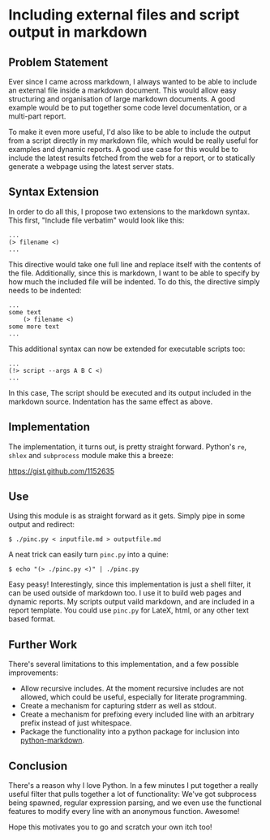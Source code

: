Including external files and script output in markdown
======================================================
Problem Statement
-----------------
Ever since I came across markdown, I always wanted to be able to include an external file inside a markdown document. This would allow easy structuring and organisation of large markdown documents. A good example would be to put together some code level documentation, or a multi-part report. 

To make it even more useful, I'd also like to be able to include the output from a script directly in my markdown file, which would be really useful for examples and dynamic reports. A good use case for this would be to include the latest results fetched from the web for a report, or to statically generate a webpage using the latest server stats.

Syntax Extension
----------------
In order to do all this, I propose two extensions to the markdown syntax. This first, "Include file verbatim" would look like this:

    ...
    (> filename <)
    ...

This directive would take one full line and replace itself with the contents of the file. Additionally, since this is markdown, I want to be able to specify by how much the included file will be indented. To do this, the directive simply needs to be indented:

    ...
    some text
        (> filename <)
    some more text
    ...
 
This additional syntax can now be extended for executable scripts too:

    ...
    (!> script --args A B C <)
    ...

In this case, The script should be executed and its output included in the markdown source. Indentation has the same effect as above.

Implementation
--------------
The implementation, it turns out, is pretty straight forward. Python's `re`, `shlex` and `subprocess` module make this a breeze:

https://gist.github.com/1152635

Use
---
Using this module is as straight forward as it gets. Simply pipe in some output and redirect:

    $ ./pinc.py < inputfile.md > outputfile.md

A neat trick can easily turn `pinc.py` into a quine:

    $ echo "(> ./pinc.py <)" | ./pinc.py

Easy peasy! Interestingly, since this implementation is just a shell filter, it can be used outside of markdown too. I use it to build web pages and dynamic reports. My scripts output vaild markdown, and are included in a report template. You could use `pinc.py` for LateX, html, or any other text based format. 

Further Work
------------
There's several limitations to this implementation, and a few possible improvements:

* Allow recursive includes. At the moment recursive includes are not allowed, which could be useful, especially for literate programming.
* Create a mechanism for capturing stderr as well as stdout.
* Create a mechanism for prefixing every included line with an arbitrary prefix instead of just whitespace.
* Package the functionality into a python package for inclusion into [python-markdown](http://www.freewisdom.org/projects/python-markdown/).

Conclusion
----------
There's a reason why I love Python. In a few minutes I put together a really useful filter that pulls together a lot of functionality: We've got subprocess being spawned, regular expression parsing, and we even use the functional features to modify every line with an anonymous function. Awesome!

Hope this motivates you to go and scratch your own itch too!

